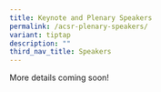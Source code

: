 ```yaml
---
title: Keynote and Plenary Speakers
permalink: /acsr-plenary-speakers/
variant: tiptap
description: ""
third_nav_title: Speakers
---
```

<p>More details coming soon!</p>